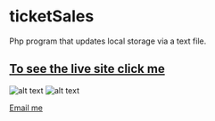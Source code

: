 # ticketSales
 Php program that updates local storage via a text file.
 
 ## [To see the live site click me](http://johnnydalefoskey.org/ticketSales/Foskey-A6-event.html)
 
 ![alt text](https://scontent-iad3-1.xx.fbcdn.net/v/t1.0-9/153620643_3939597809395515_7081221391340354609_n.jpg?_nc_cat=109&ccb=3&_nc_sid=730e14&_nc_ohc=bKiRnhvVZ3EAX9hC8Hw&_nc_ht=scontent-iad3-1.xx&oh=7c0da84b4abb7c13487c84c97b65b914&oe=605C76C2 "Logo Title Text 1")
![alt text](https://scontent-iad3-1.xx.fbcdn.net/v/t1.0-9/153536255_3939597806062182_7360079040681891444_n.jpg?_nc_cat=102&ccb=3&_nc_sid=730e14&_nc_ohc=HvykYWxvgXIAX_abgyB&_nc_ht=scontent-iad3-1.xx&oh=193a8afea652b22176d3c508d8aef520&oe=605AE042 "Logo Title Text 1")

[Email me](dalefoskey@icloud.com)
